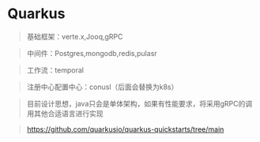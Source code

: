 # Quarkus

> 基础框架：verte.x,Jooq,gRPC

> 中间件：Postgres,mongodb,redis,pulasr

> 工作流：temporal

> 注册中心配置中心：conusl（后面会替换为k8s）

> 目前设计思想，java只会是单体架构，如果有性能要求，将采用gRPC的调用其他合适语言进行实现

> https://github.com/quarkusio/quarkus-quickstarts/tree/main
